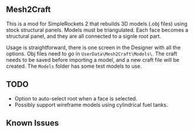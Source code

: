 ## Mesh2Craft

This is a mod for SimpleRockets 2 that rebuilds 3D models (.obj files) using stock structural panels. Models must be triangulated. Each face becomes a structural panel, and they are all connected to a signle root part.

Usage is straightforward, there is one screen in the Designer with all the options. Obj files need to go in `UserData\Mesh2Craft\Models\`. The craft needs to be saved before importing a model, and a new craft file will be created. The `Models` folder has some test models to use.

## TODO

* Option to auto-select root when a face is selected.
* Possibly support wireframe models using cylindrical fuel tanks.

## Known Issues

